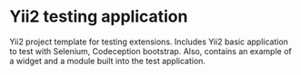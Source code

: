 # Yii2 testing application
Yii2 project template for testing extensions. Includes Yii2 basic application to test with Selenium, Codeception bootstrap. Also, contains an example of a widget and a module built into the test application.

